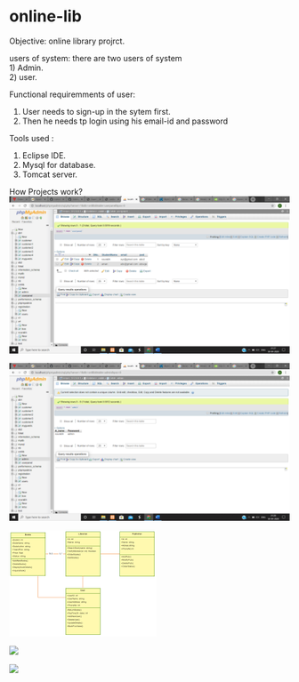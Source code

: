 # online-lib
Objective: online library projrct. 

users of system: there are two users of system     
	      1) Admin.    
	      2) user.
                  
 Functional requiremments of user:
1) User needs to sign-up in the sytem first.
2) Then he needs tp login using his email-id and password

Tools used :
1) Eclipse IDE.
2) Mysql for database.
3) Tomcat server.

How Projects work?
![](db.png)


![](db2.png)


![](download.png)


![](lib1.png)


![](lib2.png)

